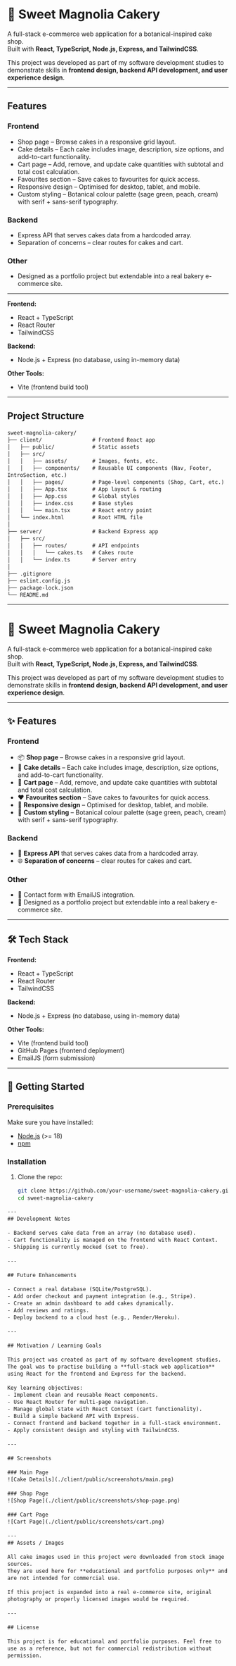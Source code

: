 # 🍰 Sweet Magnolia Cakery

A full-stack e-commerce web application for a botanical-inspired cake shop.  
Built with **React, TypeScript, Node.js, Express, and TailwindCSS**.  

This project was developed as part of my software development studies to demonstrate skills in **frontend design, backend API development, and user experience design**.  

---

## Features

### Frontend
- Shop page – Browse cakes in a responsive grid layout.  
- Cake details – Each cake includes image, description, size options, and add-to-cart functionality.  
- Cart page – Add, remove, and update cake quantities with subtotal and total cost calculation.  
- Favourites section – Save cakes to favourites for quick access.  
- Responsive design – Optimised for desktop, tablet, and mobile.  
- Custom styling – Botanical colour palette (sage green, peach, cream) with serif + sans-serif typography.  

### Backend
- Express API that serves cakes data from a hardcoded array.  
- Separation of concerns – clear routes for cakes and cart.  

### Other
- Designed as a portfolio project but extendable into a real bakery e-commerce site.  

---

**Frontend:**  
- React + TypeScript  
- React Router  
- TailwindCSS  

**Backend:**  
- Node.js + Express (no database, using in-memory data)  

**Other Tools:**  
- Vite (frontend build tool) 

---

## Project Structure

```
sweet-magnolia-cakery/
├── client/                # Frontend React app
│   ├── public/            # Static assets
│   ├── src/
│   │   ├── assets/        # Images, fonts, etc.
│   │   ├── components/    # Reusable UI components (Nav, Footer, IntroSection, etc.)
│   │   ├── pages/         # Page-level components (Shop, Cart, etc.)
│   │   ├── App.tsx        # App layout & routing
│   │   ├── App.css        # Global styles
│   │   ├── index.css      # Base styles
│   │   └── main.tsx       # React entry point
│   └── index.html         # Root HTML file
│
├── server/                # Backend Express app
│   ├── src/
│   │   ├── routes/        # API endpoints
│   │   │   └── cakes.ts   # Cakes route
│   │   └── index.ts       # Server entry
│
├── .gitignore
├── eslint.config.js
├── package-lock.json
└── README.md
```

---
# 🍰 Sweet Magnolia Cakery

A full-stack e-commerce web application for a botanical-inspired cake shop.  
Built with **React, TypeScript, Node.js, Express, and TailwindCSS**.  

This project was developed as part of my software development studies to demonstrate skills in **frontend design, backend API development, and user experience design**.  

---

## ✨ Features

### Frontend
- 📦 **Shop page** – Browse cakes in a responsive grid layout.  
- 📝 **Cake details** – Each cake includes image, description, size options, and add-to-cart functionality.  
- 🛒 **Cart page** – Add, remove, and update cake quantities with subtotal and total cost calculation.  
- ❤️ **Favourites section** – Save cakes to favourites for quick access.  
- 📱 **Responsive design** – Optimised for desktop, tablet, and mobile.  
- 🎨 **Custom styling** – Botanical colour palette (sage green, peach, cream) with serif + sans-serif typography.  

### Backend
- 🔌 **Express API** that serves cakes data from a hardcoded array.  
- 🌐 **Separation of concerns** – clear routes for cakes and cart.  

### Other
- 📧 Contact form with EmailJS integration.  
- 🌱 Designed as a portfolio project but extendable into a real bakery e-commerce site.  

---

## 🛠️ Tech Stack

**Frontend:**  
- React + TypeScript  
- React Router  
- TailwindCSS  

**Backend:**  
- Node.js + Express (no database, using in-memory data)  

**Other Tools:**  
- Vite (frontend build tool)  
- GitHub Pages (frontend deployment)  
- EmailJS (form submission)  

---

## 🚀 Getting Started

### Prerequisites
Make sure you have installed:
- [Node.js](https://nodejs.org/) (>= 18)  
- [npm](https://www.npmjs.com/)  

### Installation

1. Clone the repo:
   ```bash
   git clone https://github.com/your-username/sweet-magnolia-cakery.git
   cd sweet-magnolia-cakery
  ```
---
## Development Notes

- Backend serves cake data from an array (no database used).  
- Cart functionality is managed on the frontend with React Context.  
- Shipping is currently mocked (set to free).  

---

## Future Enhancements

- Connect a real database (SQLite/PostgreSQL).  
- Add order checkout and payment integration (e.g., Stripe).  
- Create an admin dashboard to add cakes dynamically.  
- Add reviews and ratings.  
- Deploy backend to a cloud host (e.g., Render/Heroku).  

---

## Motivation / Learning Goals

This project was created as part of my software development studies.  
The goal was to practise building a **full-stack web application** using React for the frontend and Express for the backend.  

Key learning objectives:  
- Implement clean and reusable React components.  
- Use React Router for multi-page navigation.  
- Manage global state with React Context (cart functionality).  
- Build a simple backend API with Express.  
- Connect frontend and backend together in a full-stack environment.  
- Apply consistent design and styling with TailwindCSS. 

---

## Screenshots

### Main Page
![Cake Details](./client/public/screenshots/main.png)

### Shop Page
![Shop Page](./client/public/screenshots/shop-page.png)

### Cart Page
![Cart Page](./client/public/screenshots/cart.png)

---
## Assets / Images

All cake images used in this project were downloaded from stock image sources.  
They are used here for **educational and portfolio purposes only** and are not intended for commercial use.  

If this project is expanded into a real e-commerce site, original photography or properly licensed images would be required.  

---

## License

This project is for educational and portfolio purposes. Feel free to use as a reference, but not for commercial redistribution without permission.




